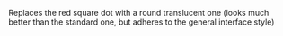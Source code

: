 Replaces the red square dot with a round translucent one (looks much better than the standard one, but adheres to the general interface style)
